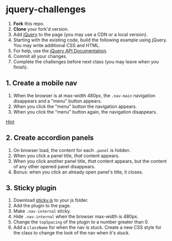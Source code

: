 jquery-challenges
=================

1. **Fork** this repo.
2. **Clone** your fork'd version.
3. Add [jQuery](http://jquery.com/) to the page (you may use a CDN or a local version).
4. Starting with the existing code, build the following example using jQuery. You may write additional CSS and HTML.
5. For help, use the [jQuery API Documentation](http://api.jquery.com/).
5. Commit all your changes.
6. Complete the challenges before next class (you may leave when you finish).

## 1. Create a mobile nav

1. When the browser is at max-width 480px, the `.nav-main` navigation disappears and a "menu" button appears.
2. When you click the "menu" button the navigation appears.
3. When you click the "menu" button again, the navigation disappears.

[Hint](http://api.jquery.com/category/effects/sliding/)

## 2. Create accordion panels

1. On browser load, the content for each `.panel` is hidden.
2. When you click a panel title, *that* content appears.
3. When you click another panel title, *that* content appears, but the content of any other opened panel disappears.
4. Bonus: when you click an already open panel's title, it closes.

## 3. Sticky plugin

1. Download [sticky.js](https://github.com/garand/sticky) to your js folder.
2. Add the plugin to the page.
3. Make `.nav-internal` sticky.
4. Hide `.nav-internal` when the browser max-width is 480px.
5. Change the `topSpacing` of the plugin to a number greater than 0.
6. Add a `className` for when the nav is stuck. Create a new CSS style for the class to change the look of the nav when it's stuck.
